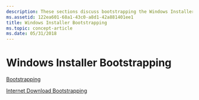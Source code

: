 ```yaml
---
description: These sections discuss bootstrapping the Windows Installer.
ms.assetid: 122ea601-68a1-43c0-a8d1-42a881401ee1
title: Windows Installer Bootstrapping
ms.topic: concept-article
ms.date: 05/31/2018
---
```


# Windows Installer Bootstrapping

[Bootstrapping](bootstrapping.md)

[Internet Download Bootstrapping](internet-download-bootstrapping.md)

 

 



